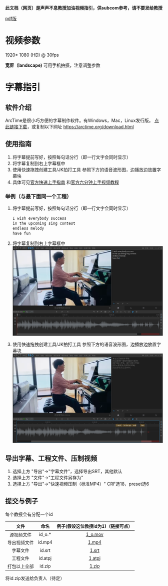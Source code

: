 **此文档（网页）是声声不息教授加油视频指引，供subcom参考，请不要发给教授**

[pdf版](./guide.pdf)

# 视频参数

1920\* 1080 (HD) @ 30fps

**宽屏（landscape)**  可用手机拍摄，注意调整参数

# 字幕指引

## 软件介绍
ArcTime是很小巧方便的字幕制作软件。有Windows，Mac，Linux发行版。
[点此链接下载](https://arctime.org/download.html)，或复制以下网址
https://arctime.org/download.html

## 使用指南
1. 将字幕提前写好，按照每句话分行（即一行文字会同时显示）
2. 将字幕复制到右上字幕框中
3. 使用快速拖拽创建工具/JK拍打工具 参照下方的语音波形图，边播放边放置字幕块
4. 具体可见[官方快速上手指南](https://arctime.org/quick-start-guide.html) 和[官方六分钟上手视频教程](https://arctime.org/guide.html)

### 举例（与最下面同一个工程）
1. 将字幕提前写好，按照每句话分行（即一行文字会同时显示）
    ```plain
    I wish everybody success
    in the upcoming sing contest
    endless melody
    have fun
    ```
2. 将字幕复制到右上字幕框中
    ![](./1_1.png)

3. 使用快速拖拽创建工具/JK拍打工具 参照下方的语音波形图，边播放边放置字幕块
    ![](./1_2.png)

## 导出字幕、工程文件、压制视频
1. 选择上方 "导出"->"字幕文件"，选择导出SRT，其他默认
2. 选择上方 "文件"->"工程文件另存为"
3. 选择上方 "导出"->"快速视频压制（标准MP4）" CRF选18，preset选6

## 提交与例子

每个教授会有分配一个id

|文件|命名|例子(假设这位教授id为1)（链接可点）|
|:---:|:---:|:---:|
|源视频文件|id_o.\*|[1_o.mov](./1/1_o.mov)|
|导出视频文件|id.mp4|[1.mp4](./1/1.mp4)|
|字幕文件|id.srt|[1.srt](./1/1.mp4)|
|工程文件|id.atpj|[1.atpj](./1/1.atpj)|
|打包以上全部|id.zip|[1.zip](./1)|

将id.zip发送给负责人（待定）
